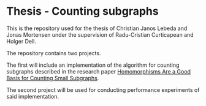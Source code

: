 # Thesis - Counting subgraphs

This is the repository used for the thesis of Christian Janos Lebeda and Jonas Mortensen under the supervision of Radu-Cristian Curticapean and Holger Dell.

The repository contains two projects.

The first will include an implementation of the algorithm for counting subgraphs described in the research paper [Homomorphisms Are a Good Basis for Counting Small Subgraphs](https://arxiv.org/abs/1705.01595).

The second project will be used for conducting performance experiments of said implementation.

